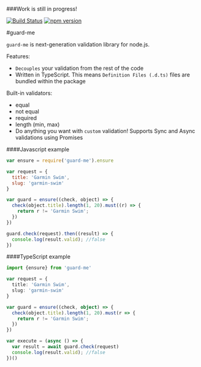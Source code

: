 ###Work is still in progress!

[![Build Status](https://travis-ci.org/goenning/guard-me.svg?branch=master)](https://travis-ci.org/goenning/guard-me)
[![npm version](https://badge.fury.io/js/guard-me.svg)](https://badge.fury.io/js/guard-me)

#guard-me

`guard-me` is next-generation validation library for node.js.

Features:
- `Decouples` your validation from the rest of the code
- Written in TypeScript. This means `Definition Files (.d.ts)` files are bundled within the package

Built-in validators:
- equal
- not equal
- required
- length (min, max)
- Do anything you want with `custom` validation! Supports Sync and Async validations using Promises

####Javascript example
```javascript
var ensure = require('guard-me').ensure

var request = {
  title: 'Garmin Swim',
  slug: 'garmin-swim'
}

var guard = ensure((check, object) => {
  check(object.title).length(1, 20).must((r) => {
    return r != 'Garmin Swim';
  })
})

guard.check(request).then((result) => {
  console.log(result.valid); //false
})
```

####TypeScript example
```ts
import {ensure} from 'guard-me'

var request = {
  title: 'Garmin Swim',
  slug: 'garmin-swim'
}

var guard = ensure((check, object) => {
  check(object.title).length(1, 20).must(r => {
    return r != 'Garmin Swim';
  })
})

var execute = (async () => {
  var result = await guard.check(request)
  console.log(result.valid); //false
})()
```
